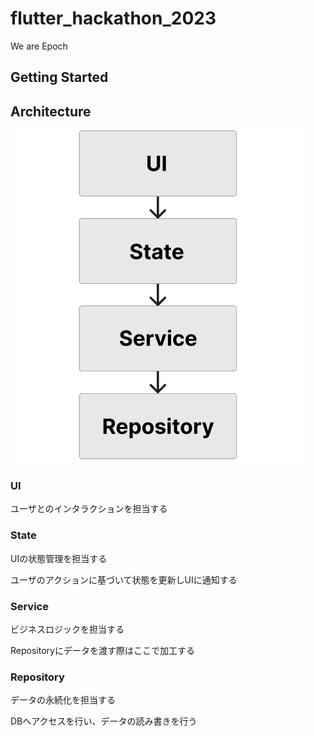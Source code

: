 # flutter_hackathon_2023

We are Epoch

## Getting Started

## Architecture

![依存フロー](./docs/images/dependency.png)

### UI

ユーザとのインタラクションを担当する

### State

UIの状態管理を担当する

ユーザのアクションに基づいて状態を更新しUIに通知する

### Service

ビジネスロジックを担当する

Repositoryにデータを渡す際はここで加工する

### Repository

データの永続化を担当する

DBへアクセスを行い、データの読み書きを行う

